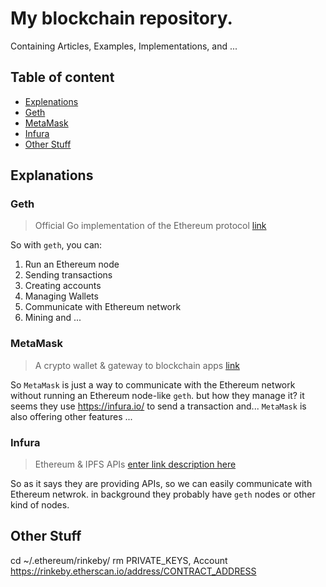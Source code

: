 My blockchain repository. 
===
Containing Articles, Examples, Implementations, and ...
 
## Table of content
+ [Explenations](#explenations)
 + [Geth](#geth)
 + [MetaMask](#metamask)
 + [Infura](#infura)
+ [Other Stuff](#other-stuff)
 
## Explanations
 
### Geth
> Official Go implementation of the Ethereum protocol [link](https://geth.ethereum.org/)
 
So with `geth`, you can:
 
1. Run an Ethereum node
2. Sending transactions
3. Creating accounts
4. Managing Wallets
5. Communicate with Ethereum network
6. Mining and ...
 
### MetaMask
> A crypto wallet & gateway to blockchain apps [link](https://metamask.io/)
 
So `MetaMask` is just a way to communicate with the Ethereum network without running an Ethereum node-like `geth`. but how they manage it? it seems they use https://infura.io/ to send a transaction and...
`MetaMask` is also offering other features ...
 
### Infura
> Ethereum & IPFS APIs [enter link description here](https://infura.io/)
 
So as it says they are providing APIs, so we can easily communicate with Ethereum netwrok. in background they probably have `geth` nodes or other kind of nodes.
 
## Other Stuff
cd ~/.ethereum/rinkeby/
rm PRIVATE_KEYS, Account
https://rinkeby.etherscan.io/address/CONTRACT_ADDRESS
 
 

